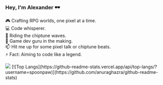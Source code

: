 ### Hey, I'm Alexander 🕶️

🎮 Crafting RPG worlds, one pixel at a time.  
💻 Code whisperer.  
🎵 Riding the chiptune waves.  
🌱 Game dev guru in the making.  
📫 Hit me up for some pixel talk or chiptune beats.  
⚡ Fact: Aiming to code like a legend.

<img src="https://github-readme-stats.vercel.app/api?username=spoonpaw&show_icons=true"/>
[![Top Langs](https://github-readme-stats.vercel.app/api/top-langs/?username=spoonpaw)](https://github.com/anuraghazra/github-readme-stats)
